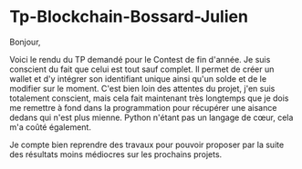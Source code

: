 # Tp-Blockchain-Bossard-Julien

Bonjour,

Voici le rendu du TP demandé pour le Contest de fin d'année.
Je suis conscient du fait que celui est tout sauf complet. Il permet de créer un wallet et d'y intégrer son identifiant unique ainsi qu'un solde et de le modifier sur le moment.
C'est bien loin des attentes du projet, j'en suis totalement conscient, mais cela fait maintenant très longtemps que je dois me remettre à fond dans la programmation pour récupérer une aisance dedans qui n'est plus mienne. Python n'étant pas un langage de cœur, cela m'a coûté également.

Je compte bien reprendre des travaux pour pouvoir proposer par la suite des résultats moins médiocres sur les prochains projets. 


